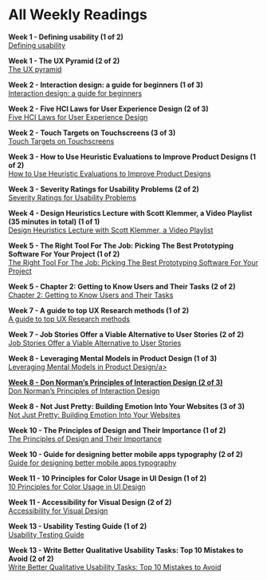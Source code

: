 # All Weekly Readings

**Week 1 - Defining usability (1 of 2)**    
<a class="embedly-card" data-card-controls="0" data-card-align="left" href="https://blog.prototypr.io/defining-usability-e7bf42e8abd0">Defining usability</a><script async src="//cdn.embedly.com/widgets/platform.js" charset="UTF-8"></script>

**Week 1 - The UX Pyramid (2 of 2)**  
<a class="embedly-card" data-card-controls="0" data-card-align="left" href="https://uxdesign.cc/the-ux-pyramid-1e74ea61d95">The UX pyramid</a><script async src="//cdn.embedly.com/widgets/platform.js" charset="UTF-8"></script>

**Week 2 - Interaction design: a guide for beginners (1 of 3)**  
<a class="embedly-card" data-card-controls="0" data-card-align="left" href="https://uxplanet.org/interaction-design-a-guide-for-beginners-32ff2364b53f">Interaction design: a guide for beginners</a><script async src="//cdn.embedly.com/widgets/platform.js" charset="UTF-8"></script>

**Week 2 - Five HCI Laws for User Experience Design (2 of 3)**  
<a class="embedly-card" data-card-controls="0" data-card-align="left" href="https://measuringu.com/hci-laws/">Five HCI Laws for User Experience Design</a><script async src="//cdn.embedly.com/widgets/platform.js" charset="UTF-8"></script>

**Week 2 - Touch Targets on Touchscreens (3 of 3)**  
<a class="embedly-card" data-card-controls="0" data-card-align="left" href="https://www.nngroup.com/articles/touch-target-size/">Touch Targets on Touchscreens</a><script async src="//cdn.embedly.com/widgets/platform.js" charset="UTF-8"></script>

**Week 3 - How to Use Heuristic Evaluations to Improve Product Designs (1 of 2)**  
<a class="embedly-card" data-card-controls="0" data-card-align="left" href="https://xd.adobe.com/ideas/process/user-testing/how-to-heuristic-evaluation-analysis-ux-design/">How to Use Heuristic Evaluations to Improve Product Designs</a><script async src="//cdn.embedly.com/widgets/platform.js" charset="UTF-8"></script>

**Week 3 - Severity Ratings for Usability Problems (2 of 2)**  
<a class="embedly-card" data-card-controls="0" data-card-align="left" href="https://www.nngroup.com/articles/how-to-rate-the-severity-of-usability-problems/">Severity Ratings for Usability Problems</a><script async src="//cdn.embedly.com/widgets/platform.js" charset="UTF-8"></script>

**Week 4 - Design Heuristics Lecture with Scott Klemmer, a Video Playlist (35 minutes in total) (1 of 1)**  
<a class="embedly-card" data-card-controls="0" data-card-align="left" href="https://www.youtube.com/watch?list=PLVtu1bDQijari7LfHOoSTdcpbWIkwZWIA&v=gSm6bOw-KcQ">Design Heuristics Lecture with Scott Klemmer, a Video Playlist</a><script async src="//cdn.embedly.com/widgets/platform.js" charset="UTF-8"></script>

**Week 5 - The Right Tool For The Job: Picking The Best Prototyping Software For Your Project (1 of 2)**  
<a class="embedly-card" data-card-controls="0" data-card-align="left" href="https://uxdesign.cc/the-right-tool-for-the-job-picking-the-best-prototyping-software-for-your-project-6ddd5145d860">The Right Tool For The Job: Picking The Best Prototyping Software For Your Project</a><script async src="//cdn.embedly.com/widgets/platform.js" charset="UTF-8"></script>

**Week 5 - Chapter 2: Getting to Know Users and Their Tasks (2 of 2)**  
<a class="embedly-card" data-card-controls="0" data-card-align="left" href="https://courses.cs.washington.edu/courses/cse440/08au/readings_files/lewis-reiman/chap-2.v-1.html">Chapter 2: Getting to Know Users and Their Tasks</a><script async src="//cdn.embedly.com/widgets/platform.js" charset="UTF-8"></script>

**Week 7 - A guide to top UX Research methods (1 of 2)**  
<a class="embedly-card" data-card-controls="0" data-card-align="left" href="https://uxdesign.cc/a-guide-to-top-ux-research-methods-1adef6d46efe">A guide to top UX Research methods</a><script async src="//cdn.embedly.com/widgets/platform.js" charset="UTF-8"></script>

**Week 7 - Job Stories Offer a Viable Alternative to User Stories (2 of 2)**  
<a class="embedly-card" data-card-controls="0" data-card-align="left" href="https://www.mountaingoatsoftware.com/blog/job-stories-offer-a-viable-alternative-to-user-stories">Job Stories Offer a Viable Alternative to User Stories</a><script async src="//cdn.embedly.com/widgets/platform.js" charset="UTF-8"></script>

**Week 8 - Leveraging Mental Models in Product Design (1 of 3)**  
<a class="embedly-card" data-card-controls="0" data-card-align="left" href="https://medium.com/swlh/leveraging-mental-models-in-ux-design-21ba8fbce22d">Leveraging Mental Models in Product Design/a><script async src="//cdn.embedly.com/widgets/platform.js" charset="UTF-8"></script>

**Week 8 - Don Norman’s Principles of Interaction Design (2 of 3)**  
<a class="embedly-card" data-card-controls="0" data-card-align="left" href="https://medium.com/@sachinrekhi/don-normans-principles-of-interaction-design-51025a2c0f33">Don Norman’s Principles of Interaction Design</a><script async src="//cdn.embedly.com/widgets/platform.js" charset="UTF-8"></script>

**Week 8 - Not Just Pretty: Building Emotion Into Your Websites (3 of 3)**  
<a class="embedly-card" data-card-controls="0" data-card-align="left" href="https://www.smashingmagazine.com/2012/04/building-emotion-into-your-websites/">Not Just Pretty: Building Emotion Into Your Websites</a><script async src="//cdn.embedly.com/widgets/platform.js" charset="UTF-8"></script>

**Week 10 - The Principles of Design and Their Importance (1 of 2)**  
<a class="embedly-card" data-card-controls="0" data-card-align="left" href="https://www.toptal.com/designers/ui/principles-of-design">The Principles of Design and Their Importance</a><script async src="//cdn.embedly.com/widgets/platform.js" charset="UTF-8"></script>

**Week 10 - Guide for designing better mobile apps typography (2 of 2)**  
<a class="embedly-card" data-card-controls="0" data-card-align="left" href="https://uxdesign.cc/guide-for-designing-better-mobile-apps-typography-5796495ef86f">Guide for designing better mobile apps typography</a><script async src="//cdn.embedly.com/widgets/platform.js" charset="UTF-8"></script>

**Week 11 - 10 Principles for Color Usage in UI Design (1 of 2)**  
<a class="embedly-card" data-card-controls="0" data-card-align="left" href="https://uxdesign.cc/10-principles-for-color-usage-in-ui-design-65174b213004">10 Principles for Color Usage in UI Design</a><script async src="//cdn.embedly.com/widgets/platform.js" charset="UTF-8"></script>

**Week 11 - Accessibility for Visual Design (2 of 2)**  
<a class="embedly-card" data-card-controls="0" data-card-align="left" href="https://www.uxbooth.com/articles/accessibility-visual-design/">Accessibility for Visual Design</a><script async src="//cdn.embedly.com/widgets/platform.js" charset="UTF-8"></script>

**Week 13 - Usability Testing Guide (1 of 2)**  
<a class="embedly-card" data-card-controls="0" data-card-align="left" href="https://boxesandarrows.com/usability-testing-guide/">Usability Testing Guide</a><script async src="//cdn.embedly.com/widgets/platform.js" charset="UTF-8"></script>

**Week 13 - Write Better Qualitative Usability Tasks: Top 10 Mistakes to Avoid (2 of 2)**  
<a class="embedly-card" data-card-controls="0" data-card-align="left" href="https://www.nngroup.com/articles/better-usability-tasks/">Write Better Qualitative Usability Tasks: Top 10 Mistakes to Avoid</a><script async src="//cdn.embedly.com/widgets/platform.js" charset="UTF-8"></script>
